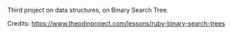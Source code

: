 Third project on data structures, on Binary Search Tree.

Credits:
https://www.theodinproject.com/lessons/ruby-binary-search-trees